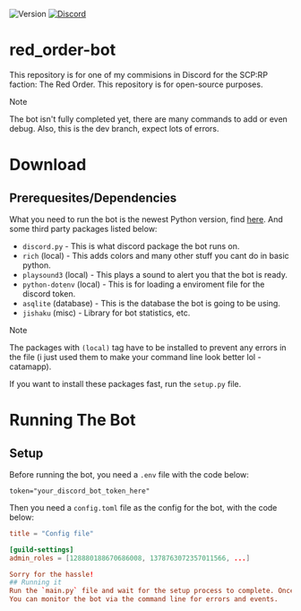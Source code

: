 ![Version](https://img.shields.io/badge/version-1.2-red?style=plastic) [![Discord](https://img.shields.io/discord/990326151987724378?logo=discord&logoColor=white&color=5865F2)](https://discord.gg/JaDcEjNyfk) 
# red_order-bot
This repository is for one of my commisions in Discord for the SCP:RP faction: The Red Order. This repository is for open-source purposes.
> [!NOTE]
> The bot isn't fully completed yet, there are many commands to add or even debug. Also, this is the dev branch, expect lots of errors.
# Download
## Prerequesites/Dependencies
What you need to run the bot is the newest Python version, find [here](https://python.org "Official Python Website"). And some third party packages listed below:

- `discord.py` - This is what discord package the bot runs on.
- `rich` (local) - This adds colors and many other stuff you cant do in basic python.
- `playsound3` (local) - This plays a sound to alert you that the bot is ready.
- `python-dotenv` (local) - This is for loading a enviroment file for the discord token.
- `asqlite` (database) - This is the database the bot is going to be using.
- `jishaku` (misc) - Library for bot statistics, etc.

> [!NOTE]
> The packages with `(local)` tag have to be installed to prevent any errors in the file (i just used them to make your command line look better lol - catamapp).

If you want to install these packages fast, run the `setup.py` file.

# Running The Bot
## Setup
Before running the bot, you need a `.env` file with the code below:
```env
token="your_discord_bot_token_here"
```
Then you need a `config.toml` file as the config for the bot, with the code below:
```toml
title = "Config file"

[guild-settings]
admin_roles = [128880188670686008, 1378763072357011566, ...]

Sorry for the hassle!
## Running it
Run the `main.py` file and wait for the setup process to complete. Once you hear a *beep* sound, it's ready to use.
You can monitor the bot via the command line for errors and events.
